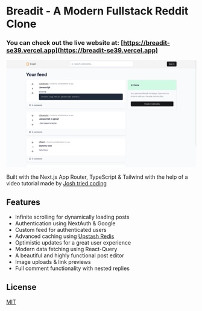 # Breadit - A Modern Fullstack Reddit Clone

### You can check out the live website at: [https://breadit-se39.vercel.app](https://breadit-se39.vercel.app)

![screenshot of the breadit website](./public/screenshot.png)

Built with the Next.js App Router, TypeScript & Tailwind with the help of a video tutorial made by [Josh tried coding](https://www.youtube.com/@joshtriedcoding)

## Features

- Infinite scrolling for dynamically loading posts
- Authentication using NextAuth & Google
- Custom feed for authenticated users
- Advanced caching using [Upstash Redis](https://upstash.com/?utm_source=Josh2)
- Optimistic updates for a great user experience
- Modern data fetching using React-Query
- A beautiful and highly functional post editor
- Image uploads & link previews
- Full comment functionality with nested replies

## License

[MIT](https://choosealicense.com/licenses/mit/)
